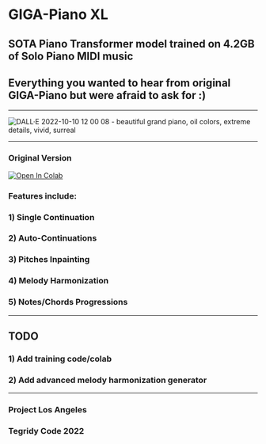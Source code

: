 # GIGA-Piano XL
## SOTA Piano Transformer model trained on 4.2GB of Solo Piano MIDI music
## Everything you wanted to hear from original GIGA-Piano but were afraid to ask for :)

***

![DALL·E 2022-10-10 12 00 08 - beautiful grand piano, oil colors, extreme details, vivid, surreal](https://user-images.githubusercontent.com/56325539/194936328-4a3b6406-83c3-4f9b-9ffc-2d3a410363c3.png)

***

### Original Version

[![Open In Colab][colab-badge]][colab-notebook3]

[colab-notebook3]: <https://colab.research.google.com/github/asigalov61/GIGA-Piano-XL/blob/main/GIGA_Piano_XL.ipynb>
[colab-badge]: <https://colab.research.google.com/assets/colab-badge.svg>

### Features include:
### 1) Single Continuation
### 2) Auto-Continuations
### 3) Pitches Inpainting
### 4) Melody Harmonization
### 5) Notes/Chords Progressions

***

## TODO

### 1) Add training code/colab
### 2) Add advanced melody harmonization generator

***

### Project Los Angeles
### Tegridy Code 2022
